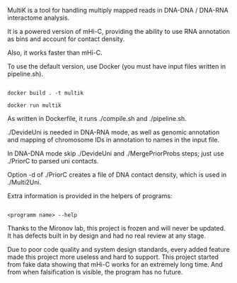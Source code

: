 MultiK is a tool for handling multiply mapped reads in DNA-DNA / DNA-RNA interactome analysis.

It is a powered version of mHi-C, providing the ability to use RNA annotation as bins and account for contact density.

Also, it works faster than mHi-C.

To use the default version, use Docker (you must have input files written in pipeline.sh).

```

docker build . -t multik

docker run multik

```

As written in Dockerfile, it runs ./compile.sh and ./pipeline.sh.

./DevideUni is needed in DNA-RNA mode, as well as genomic annotation and mapping of chromosome IDs in annotation to names in the input file.

In DNA-DNA mode skip ./DevideUni and ./MergePriorProbs steps; just use ./PriorC to parsed uni contacts.

Option -d of ./PriorC creates a file of DNA contact density, which is used in ./Multi2Uni.

Extra information is provided in the helpers of programs:

```

<programm name> --help

```

Thanks to the Mironov lab, this project is frozen and will never be updated. It has defects built in by design and had no real review at any stage.

Due to poor code quality and system design standards, every added feature made this project more useless and hard to support.
This project started from fake data showing that mHi-C works for an extremely long time. And from when falsification is visible, the program has no future.
